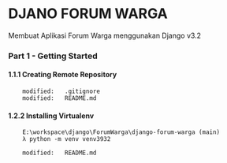 # DJANO FORUM WARGA
Membuat Aplikasi Forum Warga menggunakan Django v3.2


### Part 1 - Getting Started

#### 1.1.1 Creating Remote Repository

        modified:   .gitignore
        modified:   README.md

#### 1.2.2 Installing Virtualenv

        E:\workspace\django\ForumWarga\django-forum-warga (main)
        λ python -m venv venv3932

        modified:   README.md
























































































































































































































































































